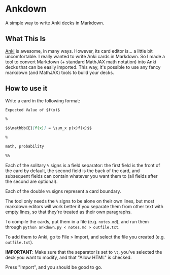 # Ankdown

A simple way to write Anki decks in Markdown.

## What This Is

[Anki](https://apps.ankiweb.net) is awesome, in many ways.
However, its card editor is... a little bit uncomfortable.
I really wanted to write Anki cards in Markdown. So I made
a tool to convert Markdown (+ standard MathJAX math notation)
into Anki decks that can be easily imported. This way, it's
possible to use any fancy markdown (and MathJAX) tools to build
your decks.

## How to use it

Write a card in the following format:

```markdown
Expected Value of $f(x)$

%

$$\mathbb{E}[f(x)] = \sum_x p(x)f(x)$$

%

math, probability

%%
```

Each of the solitary `%` signs is a field separator: the first
field is the front of the card by default, the second field is
the back of the card, and subsequent fields can contain whatever
you want them to (all fields after the second are optional).

Each of the double `%%` signs represent a card boundary.

The tool only needs the `%` signs to be alone on their own lines,
but most markdown editors will work better if you separate them from
other text with empty lines, so that they're treated as their own
paragraphs.

To compile the cards, put them in a file (e.g. `notes.md`), and run them through
`python ankdown.py < notes.md > outfile.txt`.

To add them to Anki, go to File > Import, and select the file you created
(e.g. `outfile.txt`).

**IMPORTANT**: Make sure that the separator is set to `\t`, you've
selected the deck you want to modify, and that "Allow HTML" is checked.

Press "Import", and you should be good to go.